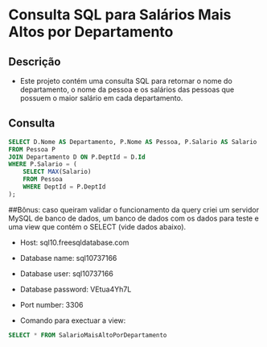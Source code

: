 # Consulta SQL para Salários Mais Altos por Departamento

## Descrição
* Este projeto contém uma consulta SQL para retornar o nome do departamento, o nome da pessoa e os salários das pessoas que possuem o maior salário em cada departamento.

## Consulta

```sql
SELECT D.Nome AS Departamento, P.Nome AS Pessoa, P.Salario AS Salario
FROM Pessoa P
JOIN Departamento D ON P.DeptId = D.Id
WHERE P.Salario = (
    SELECT MAX(Salario)
    FROM Pessoa
    WHERE DeptId = P.DeptId
);
```

##Bônus: caso queiram validar o funcionamento da query criei um servidor MySQL de banco de dados, um banco de dados com os dados para teste e uma view que contém o SELECT (vide dados abaixo).

* Host: sql10.freesqldatabase.com
* Database name: sql10737166
* Database user: sql10737166
* Database password: VEtua4Yh7L
* Port number: 3306

* Comando para exectuar a view: 
```sql
SELECT * FROM SalarioMaisAltoPorDepartamento
```